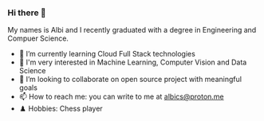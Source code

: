 ### Hi there 👋

My names is Albi and I recently graduated with a degree in Engineering and Compuer Science.

- 🌱 I’m currently learning Cloud Full Stack technologies
- 🧠 I'm very interested in Machine Learning, Computer Vision and Data Science
- 👯 I’m looking to collaborate on open source project with meaningful goals
- 📫 How to reach me: you can write to me at <albics@proton.me>
- ♟️ Hobbies: Chess player

<!--
**albispark/albispark** is a ✨ _special_ ✨ repository because its `README.md` (this file) appears on your GitHub profile.

Here are some ideas to get you started:

- 🔭 I’m currently working on ...
- 🌱 I’m currently learning ...
- 👯 I’m looking to collaborate on ...
- 🤔 I’m looking for help with ...
- 💬 Ask me about ...
- 📫 How to reach me: ...
- 😄 Pronouns: ...
- ⚡ Fun fact: ...
-->
